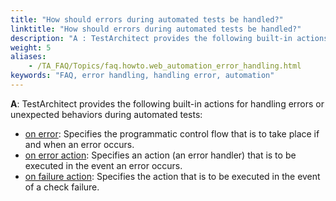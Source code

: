 ```yaml
--- 
title: "How should errors during automated tests be handled?"
linktitle: "How should errors during automated tests be handled?"
description: "A : TestArchitect provides the following built-in actions for handling errors or unexpected behaviors during automated tests: on error : Specifies the programmatic control flow that is to take place ..."
weight: 5
aliases: 
    - /TA_FAQ/Topics/faq.howto.web_automation_error_handling.html
keywords: "FAQ, error handling, handling error, automation"
---
```


**A**: TestArchitect provides the following built-in actions for handling errors or unexpected behaviors during automated tests:

-   [on error](/automation-guide/action-based-testing-language/built-in-actions/test-support-actions/error-handling/on-error): Specifies the programmatic control flow that is to take place if and when an error occurs.
-   [on error action](/automation-guide/action-based-testing-language/built-in-actions/test-support-actions/error-handling/on-error-action): Specifies an action \(an error handler\) that is to be executed in the event an error occurs.
-   [on failure action](/automation-guide/action-based-testing-language/built-in-actions/test-support-actions/error-handling/on-failure-action): Specifies the action that is to be executed in the event of a check failure.


